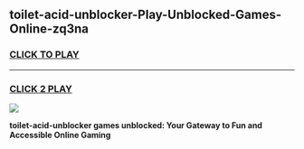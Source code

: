 
## toilet-acid-unblocker-Play-Unblocked-Games-Online-zq3na
<h3>
<a href="https://premium76.site?title=toilet-acid-unblocker&ref=25A">CLICK TO PLAY</a></h3>
<hr>

<h3>
<a href="https://premium76.site?title=toilet-acid-unblocker&ref=25A">CLICK 2 PLAY</a>
  
</h3>

<a href="https://premium76.site?title=toilet-acid-unblocker&ref=25A"><img src="https://clearcache.store/games.png"></a>


**toilet-acid-unblocker games unblocked: Your Gateway to Fun and Accessible Online Gaming**
